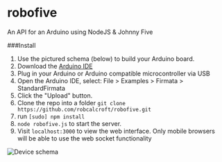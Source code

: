 robofive
========

An API for an Arduino using NodeJS &amp; Johnny Five

###Install
1. Use the pictured schema (below) to build your Arduino board.
2. Download the [Arduino IDE](http://arduino.cc/en/main/software)
3. Plug in your Arduino or Arduino compatible microcontroller via USB
4. Open the Arduino IDE, select: File > Examples > Firmata > StandardFirmata
5. Click the "Upload" button.
6. Clone the repo into a folder `git clone https://github.com/robcalcroft/robofive.git` 
6. run `[sudo] npm install`
7. `node robofive.js` to start the server.
8. Visit `localhost:3000` to view the web interface. Only mobile browsers will be able to use the web socket functionality

![Device schema](http://i.imgur.com/8YYoN0T.png)
